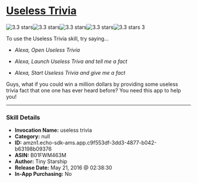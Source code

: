 # [Useless Trivia](http://alexa.amazon.com/#skills/amzn1.echo-sdk-ams.app.c9f553df-3dd3-4877-b042-b63198b09376)
![3.3 stars](../../images/ic_star_black_18dp_1x.png)![3.3 stars](../../images/ic_star_black_18dp_1x.png)![3.3 stars](../../images/ic_star_black_18dp_1x.png)![3.3 stars](../../images/ic_star_half_black_18dp_1x.png)![3.3 stars](../../images/ic_star_border_black_18dp_1x.png) 3

To use the Useless Trivia skill, try saying...

* *Alexa, Open Useless Trivia*

* *Alexa, Launch Useless Triva and tell me a fact*

* *Alexa, Start Useless Trivia  and give me a fact*

Guys, what if you could win a million dollars by providing some useless trivia fact that one one has ever heard before? You need this app to help you!

***

### Skill Details

* **Invocation Name:** useless trivia
* **Category:** null
* **ID:** amzn1.echo-sdk-ams.app.c9f553df-3dd3-4877-b042-b63198b09376
* **ASIN:** B01FWM463M
* **Author:** Tiny Starship
* **Release Date:** May 21, 2016 @ 02:38:30
* **In-App Purchasing:** No
